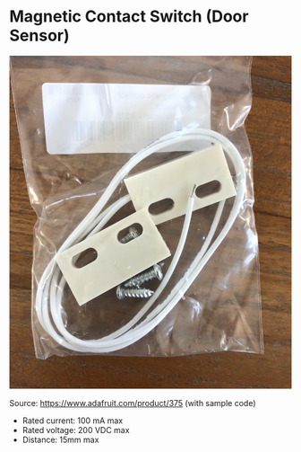 # Magnetic Contact Switch (Door Sensor)

![Magnetic Contact Switch from Adafruit](media/switch_mag_door.jpg)

Source: https://www.adafruit.com/product/375
(with sample code)

* Rated current: 100 mA max
* Rated voltage: 200 VDC max
* Distance: 15mm max
